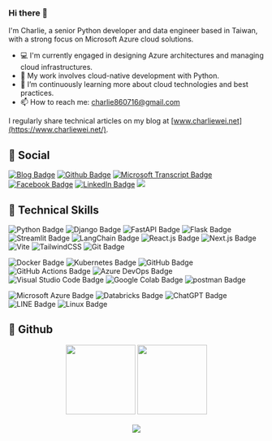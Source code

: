 ### Hi there 👋
I'm Charlie, a senior Python developer and data engineer based in Taiwan, with a strong focus on Microsoft Azure cloud solutions.

- 💻 I'm currently engaged in designing Azure architectures and managing cloud infrastructures.
- 🔭 My work involves cloud-native development with Python.
- 🌱 I’m continuously learning more about cloud technologies and best practices.
- 📫 How to reach me: [charlie860716@gmail.com](mailto:charlie860716@gmail.com)

I regularly share technical articles on my blog at [www.charliewei.net](https://www.charliewei.net/).

## 🤝 Social
[![Blog Badge](https://img.shields.io/badge/Charlie%20Wei%20Blog-white?style=flat&logo=c)](https://www.charliewei.net/)
[![Github Badge](https://img.shields.io/badge/Charlie%20Wei-100000?style=flat&logo=github&logoColor=white)](https://github.com/charliewei0716/)
[![Microsoft Transcript Badge](https://img.shields.io/badge/Microsoft%20Transcript-steelblue?style=flat&logo=microsoftazure)](https://learn.microsoft.com/zh-tw/users/charliewei/transcript/dwzqfrw5mjoeq1d?tab=applied-skills-tab)
[![Facebook Badge](https://img.shields.io/badge/Facebook-1877F2?style=flat&logo=facebook&logoColor=white)](https://www.facebook.com/profile.php?id=61552052762497)
[![LinkedIn Badge](https://img.shields.io/badge/LinkedIn-0077B5?style=flat&logo=linkedin&logoColor=white)](https://www.linkedin.com/in/charlie-wei/)
![](https://komarev.com/ghpvc/?username=charliewei0716&style=flat)

## 💼 Technical Skills
![Python Badge](https://img.shields.io/badge/Python-14354C?style=flat&logo=python&logoColor=white)
![Django Badge](https://img.shields.io/badge/Django-092E20?logo=django&logoColor=fff&style=flat)
![FastAPI Badge](https://img.shields.io/badge/FastAPI-009688?logo=fastapi&logoColor=fff&style=flat)
![Flask Badge](https://img.shields.io/badge/Flask-000?logo=flask&logoColor=fff&style=flat)
![Streamlit Badge](https://img.shields.io/badge/Streamlit-FF4B4B?style=flat&logo=Streamlit&logoColor=white)
![LangChain Badge](https://img.shields.io/badge/langchain-1C3C3C?style=flat&logo=langchain&logoColor=white)
![React.js Badge](https://img.shields.io/badge/-ReactJs-61DAFB?logo=react&logoColor=white&style=flat)
![Next.js Badge](https://img.shields.io/badge/next.js-000000?style=flat&logo=nextdotjs&logoColor=white)
![Vite](https://img.shields.io/badge/vite-%23646CFF.svg?style=flat&logo=vite&logoColor=white)
![TailwindCSS](https://img.shields.io/badge/tailwindcss-%2338B2AC.svg?style=flat&logo=tailwind-css&logoColor=white)
![Git Badge](https://img.shields.io/badge/Git-F05032?logo=git&logoColor=fff&style=flat)

![Docker Badge](https://img.shields.io/badge/Docker-2496ED?logo=docker&logoColor=fff&style=flat)
![Kubernetes Badge](https://img.shields.io/badge/Kubernetes-326CE5?logo=kubernetes&logoColor=fff&style=flat)
![GitHub Badge](https://img.shields.io/badge/GitHub-181717?logo=github&logoColor=fff&style=flat)
![GitHub Actions Badge](https://img.shields.io/badge/Github%20Actions-2088FF?logo=githubactions&logoColor=fff&style=flat)
![Azure DevOps Badge](https://img.shields.io/badge/Azure%20DevOps-0078D7?logo=azuredevops&logoColor=fff&style=flat)
![Visual Studio Code Badge](https://img.shields.io/badge/Visual%20Studio%20Code-007ACC?logo=visualstudiocode&logoColor=fff&style=flat)
![Google Colab Badge](https://img.shields.io/badge/Google%20Colab-F9AB00?logo=googlecolab&logoColor=fff&style=flat)
![postman Badge](https://img.shields.io/badge/Postman-FF6C37?logo=postman&logoColor=fff&style=flat)

![Microsoft Azure Badge](https://img.shields.io/badge/Microsoft%20Azure-0078D4?logo=microsoft-azure&logoColor=fff&style=flat)
![Databricks Badge](https://img.shields.io/badge/Databricks-FF3621?style=flat&logo=Databricks&logoColor=white)
![ChatGPT Badge](https://img.shields.io/badge/ChatGPT-74aa9c?style=flat&logo=openai&logoColor=white)
![LINE Badge](https://img.shields.io/badge/LINE-00C300?logo=line&logoColor=fff&style=flat)
![Linux Badge](https://img.shields.io/badge/Linux-FCC624?logo=linux&logoColor=000&style=flat)

## 📝 Github
<div align="center">
  <img height="137px" src="https://github-readme-stats.vercel.app/api?username=charliewei0716&hide_title=true&hide_border=true&show_icons=true&line_height=21&rank_icon=github&theme=transparent" />
  <img height="137px" src="https://github-readme-stats.vercel.app/api/top-langs/?username=charliewei0716&hide_title=true&hide_border=true&layout=compact&langs_count=6&theme=transparent" />
</div>

<br/>

<div align="center">
  <img src="https://github-readme-activity-graph.vercel.app/graph?username=charliewei0716&height=300&theme=react"/>
</div>
